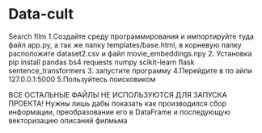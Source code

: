 # Data-cult
Search film
1.Создайте среду программирования и импортируйте туда файл app.py, а так же папку templates/base.html, в корневую папку расположите dataset2.csv и файл movie_embeddings.npy
2. Установка pip install pandas bs4 requests numpy scikit-learn flask sentence_transformers
3. запустите программу
4.Перейдите в по айпи 127.0.0.1:5000
5.Пользуйтесь поисковиком

ВСЕ ОСТАЛЬНЫЕ ФАЙЛЫ НЕ ИСПОЛЬЗУЮТСЯ ДЛЯ ЗАПУСКА ПРОЕКТА!
Нужны лишь дабы показать как производился сбор информации, преобразование его в DataFrame и последующую векторизацию описаний филмьма
